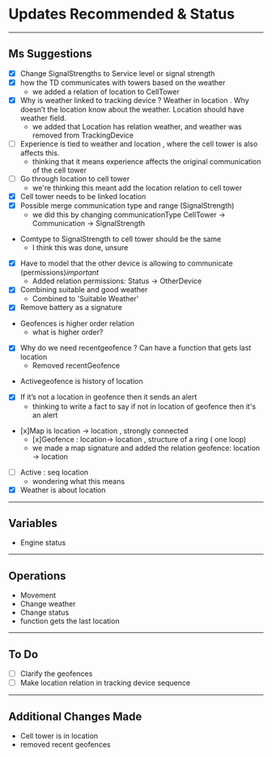 # Updates Recommended & Status

---
## Ms Suggestions
- [x] Change SignalStrengths to Service level or signal strength 
- [x] how the TD communicates with towers based on the weather
    - we added a relation of location to CellTower
- [x] Why is weather linked to tracking device ? Weather in location . Why doesn’t the location know about the weather. Location should have weather field. 
    - we added that Location has relation weather, and weather was removed from TrackingDevice
- [ ] Experience is tied to weather and location , where the cell tower is also affects this. 
    - thinking that it means experience affects the original communication of the cell tower
- [ ] Go through location to cell tower 
    -  we're thinking this meant add the location relation to cell tower
- [x] Cell tower needs to be linked location
- [x] Possible merge communication type and range (SignalStrength)
    - we did this by changing communicationType CellTower -> Communication -> SignalStrength
- Comtype to SignalStrength to cell tower should be the same 
    - I think this was done, unsure
- [x] Have to model that the other device is allowing to communicate (permissions)*important*
    - Added relation permissions: Status -> OtherDevice
- [x] Combining suitable and good weather 
    - Combined to 'Suitable Weather'
- [x] Remove battery as a signature 
- Geofences is higher order relation
    - what is higher order?
- [x] Why do we need recentgeofence ? Can have a function that gets last location 
    - Removed recentGeofence
- Activegeofence is history of location 
- [x] If it’s not a location in geofence then it sends an alert 
    - thinking to write a fact to say if not in location of geofence then it's an alert
- [x]Map is location -> location , strongly connected 
    - [x]Geofence : location-> location , structure of a ring ( one loop)
    - we made a map signature and added the relation geofence: location -> location
- [ ] Active : seq location 
    - wondering what this means
- [x] Weather is about location 

---
## Variables
- Engine status 


---
## Operations
- Movement
- Change weather
- Change status
- function gets the last location

---
## To Do
- [ ] Clarify the geofences
- [ ] Make location relation in tracking device sequence

---
## Additional Changes Made
- Cell tower is in location 
- removed recent geofences



